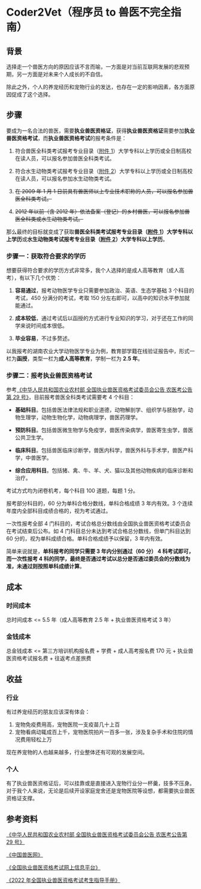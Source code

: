 # Coder2Vet（程序员 to 兽医不完全指南）

## 背景

选择走一个兽医方向的原因应该不言而喻，一方面是对当前互联网发展的悲观预期，另一方面是对未来个人成长的不自信。

除此之外，个人的养宠经历和宠物行业的发达，也存在一定的影响因素，各方面原因促成了这个选择。

## 步骤

要成为一名合法的兽医，需要**执业兽医资格证**，获得**执业兽医资格证**需要参加**执业兽医资格考试**，而**执业兽医资格考试**的报考条件是：

1. 符合兽医全科类考试报考专业目录（[附件 1](http://www.moa.gov.cn/zxfile/reader?file=http://www.moa.gov.cn/govpublic/xmsyj/202202/P020220222554847524689.pdf)）大学专科以上学历或全日制高校在读人员，可以报名参加兽医全科类考试。

2. 符合水生动物类考试报考专业目录（[附件 2](http://www.moa.gov.cn/zxfile/reader?file=http://www.moa.gov.cn/govpublic/xmsyj/202202/P020220222554847915322.pdf)）大学专科以上学历或全日制高校在读人员，可以报名参加水生动物类考试。

3. ~~在 2009 年 1 月 1 日前具有兽医师以上专业技术职称的人员，可以报名参加兽医全科类考试。~~

4. ~~2012 年以前（含 2012 年）依法备案（登记）的乡村兽医，可以报名参加兽医全科类或水生动物类考试。~~

那么最终的目标就变成了获取**兽医全科类考试报考专业目录（[附件 1](http://www.moa.gov.cn/zxfile/reader?file=http://www.moa.gov.cn/govpublic/xmsyj/202202/P020220222554847524689.pdf)）大学专科以上学历**或**水生动物类考试报考专业目录（[附件 2](http://www.moa.gov.cn/zxfile/reader?file=http://www.moa.gov.cn/govpublic/xmsyj/202202/P020220222554847915322.pdf)）大学专科以上学历**。

### 步骤一：获取符合要求的学历

想要获得符合要求的学历方式非常多，我个人选择的是成人高等教育（成人高考），有以下几个优势：

1. **容易通过**，报考动物医学专业只需要参加政治、英语、生态学基础 3 个科目的考试，450 分满分的考试，考取 150 分左右即可，以高中的知识水平参加就能通过。

2. **成本较低**，通过考试后以函授的方式进行专业知识的学习，对于还在工作的同学来说时间成本很低。

3. **毕业容易**，不过多赘述。

以我报考的湖南农业大学动物医学专业为例，教育部学籍在线验证报告中，形式一栏为**函授**，类型一栏为**成人高等教育**，学制一栏为 **2.5 年**。

### 步骤二：报考执业兽医资格考试

参考[《中华人民共和国农业农村部 全国执业兽医资格考试委员会公告 农医考公告第 29 号》](http://www.moa.gov.cn/govpublic/xmsyj/202202/t20220222_6389248.htm)，目前报考兽医全科类考试需要考 4 个科目：

- **基础科目**。包括兽医法律法规和职业道德，动物解剖学、组织学与胚胎学，动物生理学，动物生物化学，动物病理学，兽医药理学。

- **预防科目**。包括兽医微生物学与免疫学，兽医传染病学，兽医寄生虫学，兽医公共卫生学。

- **临床科目**。包括兽医临床诊断学，兽医内科学，兽医外科与手术学，兽医产科学，中兽医学。

- **综合应用科目**。包括猪、禽、牛、羊、犬、猫以及其他动物疾病的临床诊断和治疗。

考试方式均为闭卷机考，每个科目 100 道题，每题 1 分。

报考部分科目的，60 分为单科合格分数线，单科合格成绩 3 年内有效。3 个连续年度内全部科目成绩合格的，视为考试通过。

一次性报考全部 4 门科目的，考试合格总分数线由全国执业兽医资格考试委员会在考试结束后公布。如 4 门科目总分未达到考试合格总分数线，但单门科目达到 60 分的，视为单科成绩合格。单科合格成绩予以保留，3 年内有效。

简单来说就是，**单科报考的同学只需要 3 年内分别通过（60 分） 4 科考试即可，而一次性报考 4 科的同学，最终是否通过考试以总分是否通过委员会的分数线为准，未通过则按照单科成绩计算**。

## 成本

### 时间成本

总时间成本 <= 5.5 年（成人高等教育 2.5 年 + 执业兽医资格考试 3 年）

### 金钱成本

总金钱成本 <= 第三方培训机构报名费 + 学费 + 成人高考报名费 170 元 + 执业兽医资格考试报名费 + 往返考点差旅费

## 收益

### 行业

有过养宠经历的朋友应该深有体会：

1. 宠物免疫费用高，宠物医院一支疫苗几十上百
2. 宠物看病动辄成百上千，宠物医院拍片一百多一张，涉及复杂手术和住院的情况费用轻松上万

现在养宠物的人也越来越多，行业整体还有可观的发展空间。

### 个人

有了执业兽医资格证后，可以挂靠或是直接进入宠物行业分一杯羹，技多不压身。对于我个人来说，无论是后续开设家庭宠舍还是宠物医院等设想，都需要执业兽医资格证支撑。

## 参考资料

[《中华人民共和国农业农村部 全国执业兽医资格考试委员会公告 农医考公告第 29 号》](http://www.moa.gov.cn/govpublic/xmsyj/202202/t20220222_6389248.htm)

[《中国兽医网》](https://www.cadc.net.cn/sites/MainSite/)

[《全国执业兽医资格考试网上信息平台》](https://zysy-ksgl.cadc.net.cn/EXAMVET/public/index.jsp)

[《2022 年全国执业兽医资格考试考生指导手册》](https://zysy-ksgl.cadc.net.cn/EXAMVET/public/2022/2022年全国执业兽医资格考试考生指导手册.pdf)
